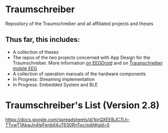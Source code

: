 # Traumschreiber
Repository of the Traumschreiber and all affiliated projects and theses


## Thus far, this includes:

- A collection of theses
- The repos of the two projects concerned with App Design for the Traumschreiber. More information [on EEGDroid](https://github.com/neuroinfo-os/Traumschreiber/blob/master/Theses/App%20Development/RojasCampos_AppRecordStoreManageEEG.pdf) and on [Traumschreiber mobile EEG](https://github.com/neuroinfo-os/Traumschreiber/blob/master/Theses/Event%20Related%20Potentials/Vidal_AuditoryEvokedPotentials.pdf)
- A collection of operation manuals of the hardware components
- In Progress: Streaming implementation
- In Progress: Embedded System and BLE
# Traumschreiber's List (Version 2.8)
https://docs.google.com/spreadsheets/d/1prQXEEBJC7Lh-TTywT1AkwJn4IeFenbX4uT630RnToc/edit#gid=0
